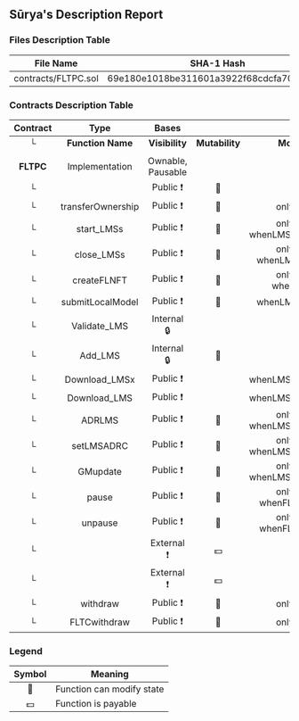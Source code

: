 ## Sūrya's Description Report

### Files Description Table


|  File Name  |  SHA-1 Hash  |
|-------------|--------------|
| contracts/FLTPC.sol | 69e180e1018be311601a3922f68cdcfa70801554 |


### Contracts Description Table


|  Contract  |         Type        |       Bases      |                  |                 |
|:----------:|:-------------------:|:----------------:|:----------------:|:---------------:|
|     └      |  **Function Name**  |  **Visibility**  |  **Mutability**  |  **Modifiers**  |
||||||
| **FLTPC** | Implementation | Ownable, Pausable |||
| └ | <Constructor> | Public ❗️ | 🛑  |NO❗️ |
| └ | transferOwnership | Public ❗️ | 🛑  | onlyOwner |
| └ | start_LMSs | Public ❗️ | 🛑  | onlyOwner whenLMSNotAccepting |
| └ | close_LMSs | Public ❗️ | 🛑  | onlyOwner whenLMSAccepting |
| └ | createFLNFT | Public ❗️ | 🛑  | onlyOwner whenPaused |
| └ | submitLocalModel | Public ❗️ | 🛑  | whenLMSAccepting |
| └ | Validate_LMS | Internal 🔒 |   | |
| └ | Add_LMS | Internal 🔒 | 🛑  | |
| └ | Download_LMSx | Public ❗️ |   | whenLMSNotAccepting |
| └ | Download_LMS | Public ❗️ |   | whenLMSNotAccepting |
| └ | ADRLMS | Public ❗️ | 🛑  | onlyOwner whenLMSNotAccepting |
| └ | setLMSADRC | Public ❗️ | 🛑  | onlyOwner whenLMSNotAccepting |
| └ | GMupdate | Public ❗️ | 🛑  | onlyOwner whenLMSNotAccepting |
| └ | pause | Public ❗️ | 🛑  | onlyOwner whenFLNFTminted |
| └ | unpause | Public ❗️ | 🛑  | onlyOwner whenFLNFTminted |
| └ | <Receive Ether> | External ❗️ |  💵 |NO❗️ |
| └ | <Fallback> | External ❗️ |  💵 |NO❗️ |
| └ | withdraw | Public ❗️ | 🛑  | onlyOwner |
| └ | FLTCwithdraw | Public ❗️ | 🛑  | onlyOwner |


### Legend

|  Symbol  |  Meaning  |
|:--------:|-----------|
|    🛑    | Function can modify state |
|    💵    | Function is payable |
